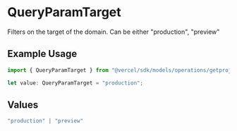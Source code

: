 # QueryParamTarget

Filters on the target of the domain. Can be either \"production\", \"preview\"

## Example Usage

```typescript
import { QueryParamTarget } from "@vercel/sdk/models/operations/getprojectdomains.js";

let value: QueryParamTarget = "production";
```

## Values

```typescript
"production" | "preview"
```